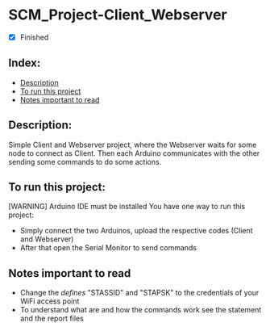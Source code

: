 # SCM_Project-Client_Webserver

- [x] Finished

## Index:
- [Description](#description)
- [To run this project](#to-run-this-project)
- [Notes important to read](#notes-important-to-read)

## Description:
Simple Client and Webserver project, where the Webserver waits for some node to connect as Client. Then each Arduino communicates with the other sending some commands to do some actions.

## To run this project:
[WARNING] Arduino IDE must be installed
You have one way to run this project:
- Simply connect the two Arduinos, upload the respective codes (Client and Webserver)
- After that open the Serial Monitor to send commands

## Notes important to read
- Change the *defines* "STASSID" and "STAPSK" to the credentials of your WiFi access point
- To understand what are and how the commands work see the statement and the report files
